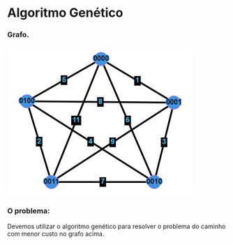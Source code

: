 # Algoritmo Genético

### Grafo.
![Grafo](https://github.com/lucasstonehc/Genetic-Algorithm---Graph-Problem-Solved-/blob/master/graph.png)

### O problema:
  Devemos utilizar o algoritmo genético para resolver o problema do caminho com menor custo no grafo acima.



